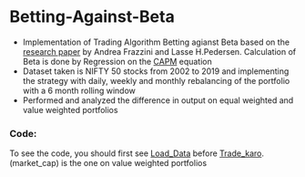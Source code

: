 # Betting-Against-Beta
- Implementation of Trading Algorithm Betting agianst Beta based on the [research paper](http://pages.stern.nyu.edu/~lpederse/papers/BettingAgainstBeta.pdf) by Andrea Frazzini and Lasse H.Pedersen. Calculation of Beta is done by Regression on the [CAPM](https://www.m1finance.com/articles-2/capm-capital-asset-pricing-model/) equation
- Dataset taken is NIFTY 50 stocks from 2002 to 2019 and implementing the strategy with daily, weekly and monthly rebalancing of the portfolio with a 6 month rolling window
- Performed and analyzed the difference in output on equal weighted and value weighted portfolios

### Code:
To see the code, you should first see [Load_Data](Load_Data.ipynb) before [Trade_karo](Trade_karo.ipynb).
(market_cap) is the one on value weighted portfolios
